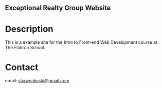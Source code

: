 Exceptional Realty Group Website
---

# Description
This is a example site for the Intro to Front-end Web Development 
course at The Flatiron School.

# Contact

email: shawnnkoski@gmail.com